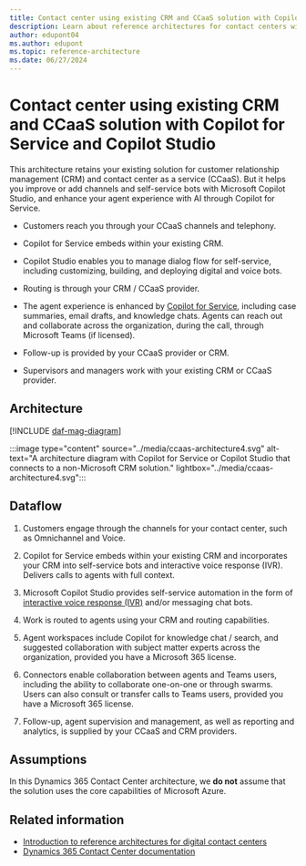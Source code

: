 ```yaml
---
title: Contact center using existing CRM and CCaaS solution with Copilot for Service and Copilot Studio 
description: Learn about reference architectures for contact centers with external customer service solutions and Microsoft Copilot for Service or Copilot Studio.
author: edupont04
ms.author: edupont
ms.topic: reference-architecture
ms.date: 06/27/2024
---
```


# Contact center using existing CRM and CCaaS solution with Copilot for Service and Copilot Studio

This architecture retains your existing solution for customer relationship management (CRM) and contact center as a service (CCaaS). But it helps you improve or add channels and self-service bots with Microsoft Copilot Studio, and enhance your agent experience with AI through Copilot for Service.  

- Customers reach you through your CCaaS channels and telephony.  

- Copilot for Service embeds within your existing CRM.  

- Copilot Studio enables you to manage dialog flow for self-service, including customizing, building, and deploying digital and voice bots.  

- Routing is through your CRM / CCaaS provider.  

- The agent experience is enhanced by [Copilot for Service](/microsoft-copilot-service/about-microsoft-copilot-for-service), including case summaries, email drafts, and knowledge chats. Agents can reach out and collaborate across the organization, during the call, through Microsoft Teams (if licensed).  

- Follow-up is provided by your CCaaS provider or CRM.  

- Supervisors and managers work with your existing CRM or CCaaS provider.  

## Architecture

[!INCLUDE [daf-mag-diagram](../includes/daf-mag-diagram.md)]

:::image type="content" source="../media/ccaas-architecture4.svg" alt-text="A architecture diagram with Copilot for Service or Copilot Studio that connects to a non-Microsoft CRM solution." lightbox="../media/ccaas-architecture4.svg":::

## Dataflow

1. Customers engage through the channels for your contact center, such as Omnichannel and Voice.

2. Copilot for Service embeds within your existing CRM and incorporates your CRM into self-service bots and interactive voice response (IVR). Delivers calls to agents with full context.

3. Microsoft Copilot Studio provides self-service automation in the form of [interactive voice response (IVR)](/microsoft-copilot-studio/voice-overview) and/or messaging chat bots.

4. Work is routed to agents using your CRM and routing capabilities.

5. Agent workspaces include Copilot for knowledge chat / search, and suggested collaboration with subject matter experts across the organization, provided you have a Microsoft 365 license.

6. Connectors enable collaboration between agents and Teams users, including the ability to collaborate one-on-one or through swarms. Users can also consult or transfer calls to Teams users, provided you have a Microsoft 365 license.

7. Follow-up, agent supervision and management, as well as reporting and analytics, is supplied by your CCaaS and CRM providers.
<!-- 
(To come: Components, Related Resources. I don't have access to how the Dynamics 365 Contact Center Learn pages are being laid out, so we'll have to wait for this.) -->

## Assumptions

In this Dynamics 365 Contact Center architecture, we **do not** assume that the solution uses the core capabilities of Microsoft Azure.

## Related information

- [Introduction to reference architectures for digital contact centers](contact-center-overview.md)  
- [Dynamics 365 Contact Center documentation](/dynamics365/contact-center/)  
